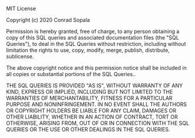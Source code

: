 MIT License

Copyright (c) 2020 Conrad Sopala

Permission is hereby granted, free of charge, to any person obtaining a copy
of this SQL queries and associated documentation files (the "SQL Queries"), to deal
in the SQL Queries without restriction, including without limitation the rights
to use, copy, modify, merge, publish, distribute, sublicense.

The above copyright notice and this permission notice shall be included in all
copies or substantial portions of the SQL Queries..

THE SQL QUERIES IS PROVIDED "AS IS", WITHOUT WARRANTY OF ANY KIND, EXPRESS OR
IMPLIED, INCLUDING BUT NOT LIMITED TO THE WARRANTIES OF MERCHANTABILITY,
FITNESS FOR A PARTICULAR PURPOSE AND NONINFRINGEMENT. IN NO EVENT SHALL THE
AUTHORS OR COPYRIGHT HOLDERS BE LIABLE FOR ANY CLAIM, DAMAGES OR OTHER
LIABILITY, WHETHER IN AN ACTION OF CONTRACT, TORT OR OTHERWISE, ARISING FROM,
OUT OF OR IN CONNECTION WITH THE SQL QUERIES OR THE USE OR OTHER DEALINGS IN THE
SQL QUERIES.
